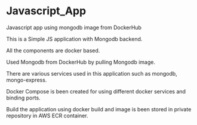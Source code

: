 # Javascript_App
Javascript app using mongodb image from DockerHub 

This is a Simple JS application with Mongodb backend.

All the components are docker based.

Used Mongodb from DockerHub by pulling Mongodb image.

There are various services used in this application such as mongodb, mongo-express.

Docker Compose is been created for using different docker services and binding ports.

Build the application using docker build and image is been stored in private repository in AWS ECR container.



